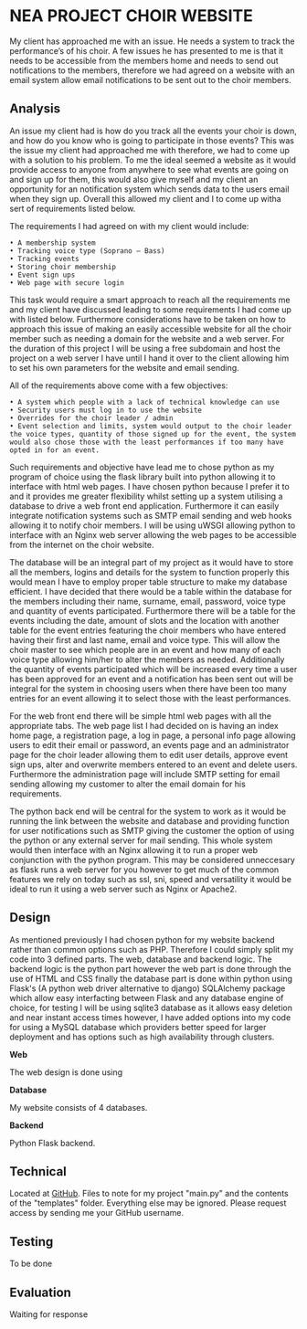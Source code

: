 # NEA PROJECT CHOIR WEBSITE

My client has approached me with an issue. He needs a system to track the performance’s of his choir. A few issues he has presented to me is that it needs to be accessible from the members home and needs to send out notifications to the members, therefore we had agreed on a website with an email system allow email notifications to be sent out to the choir members.

## Analysis

An issue my client had is how do you track all the events your choir is down, and how do you know who is going to participate in those events? This was the issue my client had approached me with therefore, we had to come up with a solution to his problem. To me the ideal seemed a website as it would provide access to anyone from anywhere to see what events are going on and sign up for them, this would also give myself and my client an opportunity for an notification system which sends data to the users email when they sign up. Overall this allowed my client and I to come up witha  sert of requirements listed below.

The requirements I had agreed on with my client would include:

    • A membership system
    • Tracking voice type (Soprano – Bass)
    • Tracking events
    • Storing choir membership
    • Event sign ups
    • Web page with secure login

This task would require a smart approach to reach all the requirements me and my client have discussed leading to some requirements I had come up with listed below. Furthermore considerations have to be taken on how to approach this issue of making an easily accessible website for all the choir member such as needing a domain for the website and a web server.  For the duration of this project I will be using a free subdomain and host the project on a web server I have until I hand it over to the client allowing him to set his own parameters for the website and email sending. 

All of the requirements above come with a few objectives:

    • A system which people with a lack of technical knowledge can use
    • Security users must log in to use the website
    • Overrides for the choir leader / admin 
    • Event selection and limits, system would output to the choir leader the voice types, quantity of those signed up for the event, the system would also chose those with the least performances if too many have opted in for an event.

Such requirements and objective have lead me to chose python as my program of choice using the flask library built into python allowing it to interface with html web pages. I have chosen python because I prefer it to and it provides me greater flexibility whilst setting up a system utilising a database to drive a web front end application. Furthermore it can easily integrate notification systems such as SMTP email sending and web hooks allowing it to notify choir members. I will be using uWSGI allowing python to interface with an Nginx web server allowing the web pages to be accessible from the internet on the choir website.

The database will be an integral part of my project as it would have to store all the members, logins and details for the system to function properly this would mean I have to employ proper table structure to make my database efficient. I have decided that there would be a table within the database for the members including their name, surname, email, password, voice type and quantity of events participated. Furthermore there will be a table for the events including the date, amount of slots and the location with another table for the event entries featuring the choir members who have entered having their first and last name, email and voice type. This will allow the choir master to see which people are in an event and how many of each voice type allowing him/her to alter the members as needed. Additionally the quantity of events participated which will be increased every time a user has been approved for an event and a notification has been sent out will be integral for the system in choosing users when there have been too many entries for an event allowing it to select those with the least performances.

For the web front end there will be simple html web pages with all the appropriate tabs. The web page list I had decided on is having an index home page, a registration page, a log in page, a personal info page allowing users to edit their email or password, an events page and an administrator page for the choir leader allowing them to edit user details, approve event sign ups, alter and overwrite members entered to an event and delete users. Furthermore the administration page will include SMTP setting for email sending allowing my customer to alter the email domain for his requirements.

The python back end will be central for the system to work as it would be running the link between the website and database and providing function for user notifications such as SMTP giving the customer the option of using the python or any external server for mail sending. This whole system would then interface with an Nginx allowing it to run a proper web conjunction with the python program. This may be considered unneccesary as flask runs a web server for you however to get much of the common features we rely on today such as ssl, sni, speed and versatility it would be ideal to run it using a web server such as Nginx or Apache2.

## Design

As mentioned previously I had chosen python for my website backend rather than common options such as PHP. Therefore I could simply split my code into 3 defined parts. The web, database and backend logic. The backend logic is the python part however the web part is done through the use of HTML and CSS finally the database part is done within python using Flask's (A python web driver alternative to django) SQLAlchemy package which allow easy interfacting between Flask and any database engine of choice, for testing I will be using sqlite3 database as it allows easy deletion and near instant access times however, I have added options into my code for using a MySQL database which providers better speed for larger deployment and has options such as high availability through clusters.

**Web**

The web design is done using

**Database**

My website consists of 4 databases. 

**Backend**

Python Flask backend.

## Technical 

Located at [GitHub](https://github.com/nyanmark/nea). Files to note for my project "main.py" and the contents of the "templates" folder. Everything else may be ignored. Please request access by sending me your GitHub username.

## Testing

To be done

## Evaluation

Waiting for response
